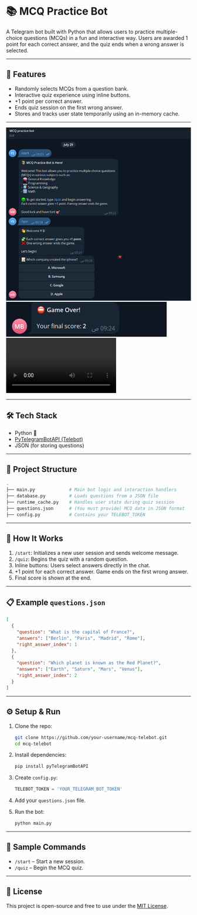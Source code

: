 # 📚 MCQ Practice Bot

A Telegram bot built with Python that allows users to practice multiple-choice questions (MCQs) in a fun and interactive way. Users are awarded 1 point for each correct answer, and the quiz ends when a wrong answer is selected.

---

## 🚀 Features

* Randomly selects MCQs from a question bank.
* Interactive quiz experience using inline buttons.
* +1 point per correct answer.
* Ends quiz session on the first wrong answer.
* Stores and tracks user state temporarily using an in-memory cache.

---

![Start & Quiz](demo/i1.png)
![Game Over](demo/i2.png)
![Run](demo/v1.mp4)


---

## 🛠️ Tech Stack

* Python 🐍
* [PyTelegramBotAPI (Telebot)](https://github.com/eternnoir/pyTelegramBotAPI)
* JSON (for storing questions)

---

## 📂 Project Structure

```bash
.
├── main.py             # Main bot logic and interaction handlers
├── database.py         # Loads questions from a JSON file
├── runtime_cache.py    # Handles user state during quiz session
├── questions.json      # (You must provide) MCQ data in JSON format
├── config.py           # Contains your TELEBOT_TOKEN
```

---

## 🧠 How It Works

1. `/start`: Initializes a new user session and sends welcome message.
2. `/quiz`: Begins the quiz with a random question.
3. Inline buttons: Users select answers directly in the chat.
4. +1 point for each correct answer. Game ends on the first wrong answer.
5. Final score is shown at the end.

---

## 📋 Example `questions.json`

```json
[
  {
    "question": "What is the capital of France?",
    "answers": ["Berlin", "Paris", "Madrid", "Rome"],
    "right_answer_index": 1
  },
  {
    "question": "Which planet is known as the Red Planet?",
    "answers": ["Earth", "Saturn", "Mars", "Venus"],
    "right_answer_index": 2
  }
]
```

---

## ⚙️ Setup & Run

1. Clone the repo:

   ```bash
   git clone https://github.com/your-username/mcq-telebot.git
   cd mcq-telebot
   ```

2. Install dependencies:

   ```bash
   pip install pyTelegramBotAPI
   ```

3. Create `config.py`:

   ```python
   TELEBOT_TOKEN = 'YOUR_TELEGRAM_BOT_TOKEN'
   ```

4. Add your `questions.json` file.

5. Run the bot:

   ```bash
   python main.py
   ```

---

## 🧪 Sample Commands

* `/start` – Start a new session.
* `/quiz` – Begin the MCQ quiz.

---

## 📄 License

This project is open-source and free to use under the [MIT License](https://opensource.org/licenses/MIT).
